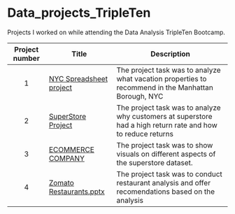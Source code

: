 # Data_projects_TripleTen
Projects I worked on while attending the Data Analysis TripleTen Bootcamp.


| Project number | Title | Description |
| :-----------: | ----------- |----------- |
| 1 | [NYC Spreadsheet project](https://docs.google.com/spreadsheets/d/1z6rDAaLmmHV-JP9NOjYNWHYRuBtaRfh-MfKTzYdk0mU/edit?usp=sharing)| The project task was to analyze what vacation properties to recommend in the Manhattan Borough, NYC  |
| 2 |[SuperStore Project](https://public.tableau.com/views/AJstorytelingwithdataproject/Storyarch?:language=en-US&:sid=&:redirect=auth&:display_count=n&:origin=viz_share_link) | The project task was to analyze why customers at superstore had a high return rate and how to reduce returns |
| 3 | [ECOMMERCE COMPANY](https://github.com/Abdullahi-Muse/Data_projects_TripleTen/tree/main/ECOMMERCE%20COMPANY) | The project task was to show visuals on different aspects of the superstore dataset. |
| 4 |[Zomato Restaurants.pptx](https://github.com/user-attachments/files/17612733/Zomato.Restaurants.pptx) | The project task was to conduct restaurant analysis and offer recomendations based on the analysis |
